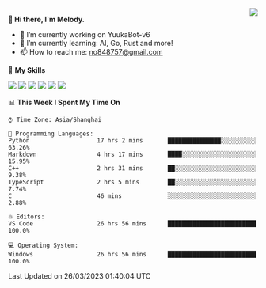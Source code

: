 <a href="#">
  <img align="right" src="https://github-readme-stats.vercel.app/api?username=melodyyuuka&count_private=true&show_icons=true" />
</a>

**👋 Hi there, I`m Melody.**

- 🔭 I’m currently working on YuukaBot-v6
- 🌱 I’m currently learning: AI, Go, Rust and more!
- 📫 How to reach me: no848757@gmail.com

🌟 **My Skills** 

![](https://img.shields.io/badge/-Python-3e74a2?style=flat-square&logo=Python&logoColor=fff)
![](https://img.shields.io/badge/-Java-007396?style=flat-square&logo=OpenJDK&logoColor=fff)
![](https://img.shields.io/badge/-Node.js-339933?style=flat-square&logo=Node.js&logoColor=fff)
![](https://img.shields.io/badge/-Git-f05032?style=flat-square&logo=git&logoColor=fff)
![](https://img.shields.io/badge/-PostgreSQL-4169e1?style=flat-square&logo=PostgreSQL&logoColor=fff)
![](https://img.shields.io/badge/-VSCode-007acc?style=flat-square&logo=Visual-Studio-Code&logoColor=fff)


<!--START_SECTION:waka-->
📊 **This Week I Spent My Time On** 

```text
⌚︎ Time Zone: Asia/Shanghai

💬 Programming Languages: 
Python                   17 hrs 2 mins       ███████████████░░░░░░░░░░   63.26% 
Markdown                 4 hrs 17 mins       ████░░░░░░░░░░░░░░░░░░░░░   15.95% 
C++                      2 hrs 31 mins       ██░░░░░░░░░░░░░░░░░░░░░░░   9.38% 
TypeScript               2 hrs 5 mins        ██░░░░░░░░░░░░░░░░░░░░░░░   7.74% 
C                        46 mins             ░░░░░░░░░░░░░░░░░░░░░░░░░   2.88%

🔥 Editors: 
VS Code                  26 hrs 56 mins      █████████████████████████   100.0%

💻 Operating System: 
Windows                  26 hrs 56 mins      █████████████████████████   100.0%

```


 Last Updated on 26/03/2023 01:40:04 UTC
<!--END_SECTION:waka-->

